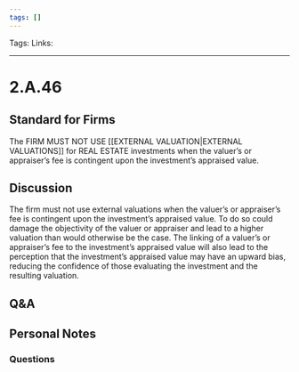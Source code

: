 ```yaml
---
tags: []
---
```

Tags: 
Links: 
___
# 2.A.46
## Standard for Firms
The FIRM MUST NOT USE [[EXTERNAL VALUATION|EXTERNAL VALUATIONS]] for REAL ESTATE investments when the valuer’s or appraiser’s fee is contingent upon the investment’s appraised value.
## Discussion
The firm must not use external valuations when the valuer’s or appraiser’s fee is contingent upon the investment’s appraised value. To do so could damage the objectivity of the valuer or appraiser and lead to a higher valuation than would otherwise be the case. The linking of a valuer’s or appraiser’s fee to the investment’s appraised value will also lead to the perception that the investment’s appraised value may have an upward bias, reducing the confidence of those evaluating the investment and the resulting valuation.
## Q&A

## Personal Notes

### Questions